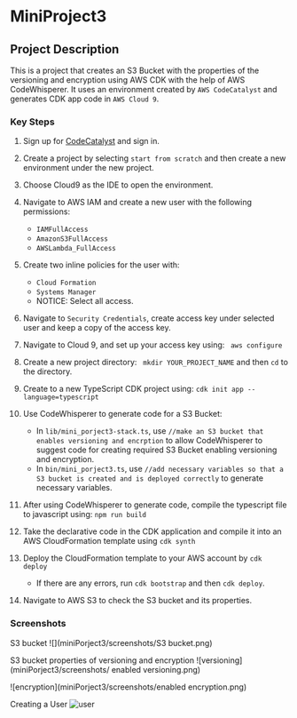 # MiniProject3

## Project Description

This is a project that creates an S3 Bucket with the properties of the versioning and encryption using AWS CDK with the help of AWS CodeWhisperer. It uses an environment created by `AWS CodeCatalyst` and generates CDK app code in `AWS Cloud 9`.

### Key Steps

1. Sign up for [CodeCatalyst](https://codecatalyst.aws/explore) and sign in.

2. Create a project by selecting `start from scratch` and then create a new environment under the new project. 

3. Choose Cloud9 as the IDE to open the environment.

4. Navigate to AWS IAM and create a new user with the following permissions:
    - `IAMFullAccess`
    - `AmazonS3FullAccess` 
    - `AWSLambda_FullAccess`

5. Create two inline policies for the user with: 
    - `Cloud Formation`
    - `Systems Manager`
    - NOTICE: Select all access.

6. Navigate to `Security Credentials`, create access key under selected user and keep a copy of the access key.

7. Navigate to Cloud 9, and set up your access key using:
``` aws configure```

8. Create a new project directory:
``` mkdir YOUR_PROJECT_NAME```
and then `cd` to the directory.

9. Create to a new TypeScript CDK project using:
```cdk init app --language=typescript ```

10. Use CodeWhisperer to generate code for a S3 Bucket:
    - In `lib/mini_porject3-stack.ts`, use `//make an S3 bucket that enables versioning and encrption` to allow CodeWhisperer to suggest code for creating required S3 Bucket enabling versioning and encryption.
    - In `bin/mini_porject3.ts`, use `//add necessary variables so that a S3 bucket is created and is deployed correctly` to generate necessary variables.

11. After using CodeWhisperer to generate code, compile the typescript file to javascript using:
```npm run build```

12. Take the declarative code in the CDK application and compile it into an AWS CloudFormation template using
```cdk synth```

13. Deploy the CloudFormation template to your AWS account by
```cdk deploy```
    - If there are any errors, run `cdk bootstrap` and then `cdk deploy`.

14. Navigate to AWS S3 to check the S3 bucket and its properties.

### Screenshots
S3 bucket
![](miniPorject3/screenshots/S3 bucket.png)

S3 bucket properties of versioning and encryption
![versioning](miniPorject3/screenshots/ enabled versioning.png)

![encryption](miniPorject3/screenshots/enabled encryption.png)

Creating a User
![user](miniPorject3/screenshots/user.png)

